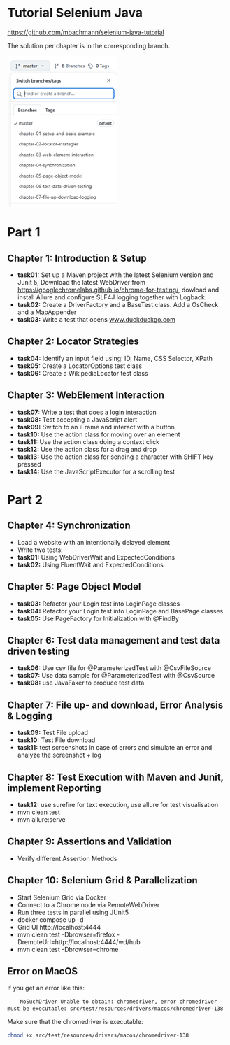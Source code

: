 # Tutorial Selenium Java

https://github.com/mbachmann/selenium-java-tutorial

The solution per chapter is in the corresponding branch.

<img src="branches.png" alt="branches.png" style="width:250px;"/>

# Part 1

## Chapter 1: Introduction & Setup

* **task01:** Set up a Maven project with the latest Selenium version and Junit 5,
  Download the latest WebDriver from https://googlechromelabs.github.io/chrome-for-testing/, 
  dowload and install Allure and configure SLF4J logging together with Logback. 
* **task02:** Create a DriverFactory and a BaseTest class. Add a OsCheck and a MapAppender
* **task03:** Write a test that opens www.duckduckgo.com

## Chapter 2: Locator Strategies

* **task04:** Identify an input field using: ID, Name, CSS Selector, XPath
* **task05:** Create a LocatorOptions test class
* **task06:** Create a WikipediaLocator test class

## Chapter 3: WebElement Interaction

* **task07:** Write a test that does a login interaction
* **task08:** Test accepting a JavaScript alert
* **task09:** Switch to an iFrame and interact with a button
* **task10:** Use the action class for moving over an element 
* **task11:** Use the action class doing a context click
* **task12:** Use the action class for a drag and drop
* **task13:** Use the action class for sending a character with SHIFT key pressed 
* **task14:** Use the JavaScriptExecutor for a scrolling test


# Part 2

## Chapter 4: Synchronization

* Load a website with an intentionally delayed element
* Write two tests:
* **task01:** Using WebDriverWait and ExpectedConditions
* **task02:** Using FluentWait and ExpectedConditions 

## Chapter 5: Page Object Model

* **task03:** Refactor your Login test into LoginPage classes
* **task04:** Refactor your Login test into LoginPage and BasePage classes
* **task05:** Use PageFactory for Initialization with @FindBy

## Chapter 6: Test data management and test data driven testing

* **task06:** Use csv file for @ParameterizedTest with @CsvFileSource
* **task07:** Use data sample for @ParameterizedTest with @CsvSource
* **task08:** use JavaFaker to produce test data

## Chapter 7: File up- and download, Error Analysis & Logging

* **task09:** Test File upload
* **task10:** Test File download
* **task11:** test screenshots in case of errors and simulate an error and analyze the screenshot + log

## Chapter 8: Test Execution with Maven and Junit, implement Reporting

* **task12:** use surefire for text execution, use allure for test visualisation
* mvn clean test
* mvn allure:serve

## Chapter 9: Assertions and Validation

* Verify different Assertion Methods

## Chapter 10: Selenium Grid & Parallelization

* Start Selenium Grid via Docker
* Connect to a Chrome node via RemoteWebDriver
* Run three tests in parallel using JUnit5
* docker compose up -d
* Grid UI http://localhost:4444
* mvn clean test -Dbrowser=firefox -DremoteUrl=http://localhost:4444/wd/hub
* mvn clean test -Dbrowser=chrome



## Error on MacOS

If you get an error like this:

```java.lang.IllegalStateException: The driver executable does not exist: /Users/mbachmann/Downloads/chromedriver
    NoSuchDriver Unable to obtain: chromedriver, error chromedriver must be executable: src/test/resources/drivers/macos/chromedriver-138
```

Make sure that the chromedriver is executable:

```bash
chmod +x src/test/resources/drivers/macos/chromedriver-138
```



